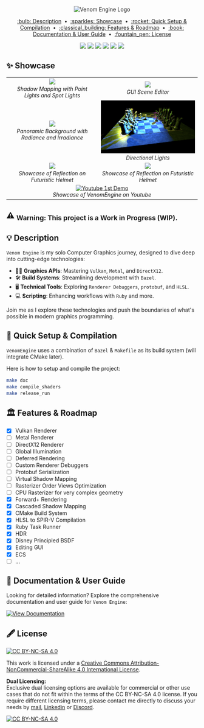 
<p align="center">
  <img src="docs/icons/VenomEngineBanner.png" alt="Venom Engine Logo" width="600">
</p>

<p align="center">
  <a href="#bulb-description">:bulb: Description</a> &nbsp;&bull;&nbsp;
  <a href="#sparkles-showcase">:sparkles: Showcase</a> &nbsp;&bull;&nbsp;
  <a href="#rocket-quick-setup--compilation">:rocket: Quick Setup & Compilation</a> &nbsp;&bull;&nbsp;
  <a href="#classical_building-features--roadmap">:classical_building: Features & Roadmap</a> &nbsp;&bull;&nbsp;
  <a href="#book-documentation--user-guide">:book: Documentation & User Guide</a> &nbsp;&bull;&nbsp;
  <a href="#fountain_pen-license">:fountain_pen: License</a>
</p>

<p align="center">
  <img src="https://img.shields.io/badge/language-C%2B%2B-blue?style=for-the-badge&logo=c%2B%2B">
  <img src="https://img.shields.io/badge/language-Ruby-red?style=for-the-badge&logo=ruby">
  <img src="https://img.shields.io/badge/language-GLSL-green?style=for-the-badge&logo=opengl">
  <img src="https://img.shields.io/badge/language-HLSL-purple?style=for-the-badge&logo=microsoft">
  <img src="https://img.shields.io/github/last-commit/kevinpruvost/VenomEngine?style=for-the-badge&logo=github">
  <a href="https://kevinpruvost.github.io/VenomEngine/html/index.html">
    <img src="https://img.shields.io/badge/View-Documentation-blue?style=for-the-badge&logo=read-the-docs">
  </a>
</p>

## :sparkles: Showcase

<table>
  <tr>
    <td align="center">
      <img src="docs/screenshots/screenshot1.jpg" width="400">
      <div><em>Shadow Mapping with Point Lights and Spot Lights</div>
    </td>
    <td align="center">
      <img src="docs/screenshots/screenshot2.jpg" width="400">
      <div><em>GUI Scene Editor</div>
    </td>
  </tr>
  <tr>
    <td align="center">
      <img src="docs/screenshots/screenshot3.jpg" width="400">
      <div><em>Panoramic Background with Radiance and Irradiance</div>
    </td>
    <td align="center">
      <img src="docs/screenshots/screenshot4.jpg" width="400">
      <div><em>Directional Lights</div>
    </td>
  </tr>
  <tr>
    <td align="center">
      <img src="docs/screenshots/screenshot5.jpg" width="400">
      <div><em>Showcase of Reflection on Futuristic Helmet</div>
    </td>
    <td align="center">
      <img src="docs/screenshots/helmet_reflection.gif" width="400">
      <div><em>Showcase of Reflection on Futuristic Helmet</div>
    </td>
  </tr>
  <tr>
    <td colspan="2" align="center">
      <a href="https://www.youtube.com/watch?v=TQTM1OYonFA" width="600">
        <img src="https://img.youtube.com/vi/TQTM1OYonFA/0.jpg" alt="Youtube 1st Demo">
      </a>
      <div><em>Showcase of VenomEngine on Youtube</div>
    </td>
  </tr>
</table>

## :warning: <sub>**Warning: This project is a Work in Progress (WIP).**</sub>

## :bulb: Description

`Venom Engine` is my solo Computer Graphics journey, designed to dive deep into cutting-edge technologies:

- 🧑‍💻️ **Graphics APIs**: Mastering `Vulkan`, `Metal`, and `DirectX12`.
- 🛠️ **Build Systems**: Streamlining development with `Bazel`.
- 🖥️ **Technical Tools**: Exploring `Renderer Debuggers`, `protobuf`, and `HLSL`.
- 💻 **Scripting**: Enhancing workflows with `Ruby` and more.

Join me as I explore these technologies and push the boundaries of what's possible in modern graphics programming.

## :rocket: Quick Setup & Compilation

`VenomEngine` uses a combination of `Bazel` & `Makefile` as its build system (will integrate CMake later). 

Here is how to setup and compile the project:

```bash
make dxc
make compile_shaders
make release_run
```

## :classical_building: Features & Roadmap

- [x] Vulkan Renderer
- [ ] Metal Renderer
- [ ] DirectX12 Renderer
- [ ] Global Illumination
- [ ] Deferred Rendering
- [ ] Custom Renderer Debuggers
- [ ] Protobuf Serialization
- [ ] Virtual Shadow Mapping
- [ ] Rasterizer Order Views Optimization
- [ ] CPU Rasterizer for very complex geometry
- [x] Forward+ Rendering
- [x] Cascaded Shadow Mapping
- [x] CMake Build System
- [x] HLSL to SPIR-V Compilation
- [x] Ruby Task Runner
- [x] HDR
- [x] Disney Principled BSDF
- [x] Editing GUI
- [x] ECS
- [ ] ...

## :book: Documentation & User Guide

Looking for detailed information? Explore the comprehensive documentation and user guide for `Venom Engine`:

[![View Documentation](https://img.shields.io/badge/View-Documentation-blue?style=for-the-badge&logo=read-the-docs)](https://kevinpruvost.github.io/VenomEngine/html/index.html)

## :fountain_pen: License

[![CC BY-NC-SA 4.0][cc-by-nc-sa-shield]][cc-by-nc-sa]

This work is licensed under a
[Creative Commons Attribution-NonCommercial-ShareAlike 4.0 International License][cc-by-nc-sa].

**Dual Licensing:**  
Exclusive dual licensing options are available for commercial or other use cases that do not fit within the terms of the CC BY-NC-SA 4.0 license. If you require different licensing terms, please contact me directly to discuss your needs by [mail](mailto:pruvostkevin0@gmail.com), [Linkedin](https://www.linkedin.com/in/kevin-pruvost-3766a4178) or [Discord](https://www.discordapp.com/users/186896052656406528).

[![CC BY-NC-SA 4.0][cc-by-nc-sa-image]][cc-by-nc-sa]

[cc-by-nc-sa]: http://creativecommons.org/licenses/by-nc-sa/4.0/
[cc-by-nc-sa-image]: https://licensebuttons.net/l/by-nc-sa/4.0/88x31.png
[cc-by-nc-sa-shield]: https://img.shields.io/badge/License-CC%20BY--NC--SA%204.0-lightgrey.svg
